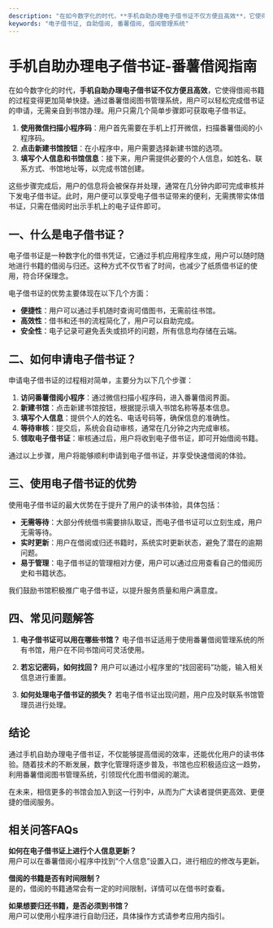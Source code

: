 ```yaml
---
description: "在如今数字化的时代，**手机自助办理电子借书证不仅方便且高效**，它使得借阅书籍的过程变得更加简单快捷。通过番薯借阅图书管理系统，用户可以轻松完成借书证的申请，无需亲自到书馆办理。用户只需几个简单步骤即可获取电子借书证。"
keywords: "电子借书证, 自助借阅, 番薯借阅, 借阅管理系统"
---
```

# 手机自助办理电子借书证-番薯借阅指南

在如今数字化的时代，**手机自助办理电子借书证不仅方便且高效**，它使得借阅书籍的过程变得更加简单快捷。通过番薯借阅图书管理系统，用户可以轻松完成借书证的申请，无需亲自到书馆办理。用户只需几个简单步骤即可获取电子借书证。

1. **使用微信扫描小程序码**：用户首先需要在手机上打开微信，扫描番薯借阅的小程序码。
2. **点击新建书馆按钮**：在小程序中，用户需要选择新建书馆的选项。
3. **填写个人信息和书馆信息**：接下来，用户需提供必要的个人信息，如姓名、联系方式、书馆地址等，以完成书馆创建。

这些步骤完成后，用户的信息将会被保存并处理，通常在几分钟内即可完成审核并下发电子借书证。此时，用户便可以享受电子借书证带来的便利，无需携带实体借书证，只需在借阅时出示手机上的电子证件即可。

## **一、什么是电子借书证？**

电子借书证是一种数字化的借书凭证，它通过手机应用程序生成，用户可以随时随地进行书籍的借阅与归还。这种方式不仅节省了时间，也减少了纸质借书证的使用，符合环保理念。

电子借书证的优势主要体现在以下几个方面：

- **便捷性**：用户可以通过手机随时查询可借图书，无需前往书馆。
- **高效性**：借书和还书的流程简化了，用户可以自助完成。
- **安全性**：电子记录可避免丢失或损坏的问题，所有信息均存储在云端。

## **二、如何申请电子借书证？**

申请电子借书证的过程相对简单，主要分为以下几个步骤：

1. **访问番薯借阅小程序**：通过微信扫描小程序码，进入番薯借阅界面。
2. **新建书馆**：点击新建书馆按钮，根据提示填入书馆名称等基本信息。
3. **填写个人信息**：提供个人的姓名、电话号码等，确保信息的准确性。
4. **等待审核**：提交后，系统会自动审核，通常在几分钟之内完成审核。
5. **领取电子借书证**：审核通过后，用户将收到电子借书证，即可开始借阅书籍。

通过以上步骤，用户将能够顺利申请到电子借书证，并享受快速借阅的体验。

## **三、使用电子借书证的优势**

使用电子借书证的最大优势在于提升了用户的读书体验，具体包括：

- **无需等待**：大部分传统借书需要排队取证，而电子借书证可以立刻生成，用户无需等待。
- **实时更新**：用户在借阅或归还书籍时，系统实时更新状态，避免了潜在的逾期问题。
- **易于管理**：电子借书证的管理相对方便，用户可以通过应用查看自己的借阅历史和书籍状态。

我们鼓励书馆积极推广电子借书证，以提升服务质量和用户满意度。

## **四、常见问题解答**

1. **电子借书证可以用在哪些书馆？**
   电子借书证适用于使用番薯借阅管理系统的所有书馆，用户在不同书馆间可灵活使用。

2. **若忘记密码，如何找回？**
   用户可以通过小程序里的“找回密码”功能，输入相关信息进行重置。

3. **如何处理电子借书证的损失？**
   若电子借书证出现问题，用户应及时联系书馆管理员进行处理。

## **结论**

通过手机自助办理电子借书证，不仅能够提高借阅的效率，还能优化用户的读书体验。随着技术的不断发展，数字化管理将逐步普及，书馆也应积极适应这一趋势，利用番薯借阅图书管理系统，引领现代化图书借阅的潮流。

在未来，相信更多的书馆会加入到这一行列中，从而为广大读者提供更高效、更便捷的借阅服务。

## **相关问答FAQs**

**如何在电子借书证上进行个人信息更新？**  
用户可以在番薯借阅小程序中找到“个人信息”设置入口，进行相应的修改与更新。

**借阅的书籍是否有时间限制？**  
是的，借阅的书籍通常会有一定的时间限制，详情可以在借书时查看。

**如果想要归还书籍，是否必须到书馆？**  
用户可以使用小程序进行自助归还，具体操作方式请参考应用内指引。
